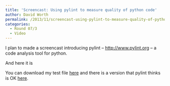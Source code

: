```yaml
---
title: 'Screencast: Using pylint to measure quality of python code'
author: David Worth
permalink: /2013/11/screencast-using-pylint-to-measure-quality-of-python-code/
categories:
  - Round 07/3
  - Video
---
```

I plan to made a screencast introducing pylint &#8211; <a title="pylint home page" href="http://www.pylint.org" target="_blank">http://www.pylint.org</a> &#8211; a code analysis tool for python.

And here it is



You can download my test file [here][1] and there is a version that pylint thinks is OK [here][2].

 [1]: http://www.softeng-support.ac.uk/media/files/test.py "Test file for pylint screencast"
 [2]: http://www.softeng-support.ac.uk/media/files/perfect.py "Perfect pylint test file"
